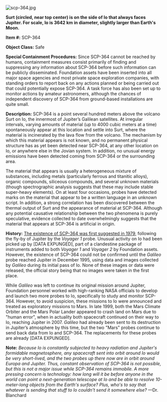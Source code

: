 ![scp-364.jpg](http://scp-wiki.wdfiles.com/local--files/scp-364/scp-364.jpg)

**Surt (circled, near top center) is on the side of Io that always faces Jupiter. For scale, Io is 3642 km in diameter, slightly larger than Earth's Moon.**

**Item #:** SCP-364

**Object Class:** Safe

**Special Containment Procedures:** Since SCP-364 cannot be reached by humans, containment measures consist primarily of finding and suppressing any information about SCP-364 before such information can be publicly disseminated. Foundation assets have been inserted into all major space agencies and most private space exploration companies, with standing orders to report back on any actions planned or being carried out that could potentially expose SCP-364. A task force has also been set up to monitor actions by amateur astronomers, although the chances of independent discovery of SCP-364 from ground-based installations are quite small.

**Description:** SCP-364 is a point several hundred meters above the volcano Surt on Io, the innermost of Jupiter’s Galilean satellites. At irregular intervals, varying amounts of material (up to 4000 cubic meters at a time) spontaneously appear at this location and settle into Surt, where the material is incinerated by the lava flow from the volcano. The mechanism by which this material appears is not known, and no permanent physical structure has as yet been detected near SCP-364, at any other location on Io, or anywhere else in the Jovian system. In addition, no unusual energy emissions have been detected coming from SCP-364 or the surrounding area.

The material that appears is usually a heterogeneous mixture of substances, including metals (particularly ferrous and titanitic alloys), organic compounds, siliceous compounds, and several unknown materials (though spectrographic analysis suggests that these may include stable super-heavy elements). On at least four occasions, probes have detected marks on the material that appear to be a written language in an unknown script. In addition, a strong correlation has been discovered between the thermal output of Surt and the appearance of material at SCP-364. Although any potential causative relationship between the two phenomena is purely speculative, evidence collected to date overwhelmingly suggests that the material that appears at SCP-364 is artificial in origin.

**History:** [The existence of SCP-364 was first suggested in 1979](http://www.scp-wiki.net/project-heimdall), following the fly-by of Jupiter by the _Voyager 1_ probe. Unusual activity on Io had been picked up by \[DATA EXPUNGED\], part of a clandestine package of instruments added to both _Voyager 1_ and _Voyager 2_ by Foundation assets. However, the existence of SCP-364 could not be confirmed until the _Galileo_ probe reached Jupiter in December 1995, using data and images collected by _Galileo_ during its initial pass of Io. None of these images or data were released, the official story being that no images were taken in the first place.

While _Galileo_ was left to continue its original mission around Jupiter, Foundation personnel worked with high-ranking NASA officials to develop and launch two more probes to Io, specifically to study and monitor SCP-364. However, to avoid suspicion, these missions to Io were announced and treated as exploratory missions to Mars. In late 1999, both the Mars Climate Orbiter and the Mars Polar Lander appeared to crash land on Mars due to "human error", when in actuality both spacecraft continued on their way to Io, reaching Jupiter in 2007. _Galileo_ had already been sent to its destruction in Jupiter’s atmosphere by this time, but the two "Mars" probes continue to send back data from Io and SCP-364. The replacements for these probes are already \[DATA EXPUNGED\].

**Note:** _Because Io is constantly subjected to heavy radiation and Jupiter's formidable magnetosphere, any spacecraft sent into orbit around Io would be very short-lived, and the two probes up there now are in orbit around Europa and Jupiter. Thus, constant observation of SCP-364 is not possible, but this is not a major issue while SCP-364 remains immobile. A more pressing concern is technology: how long will it be before anyone in the world can point a next-generation telescope at Io and be able to resolve 10-meter-long objects from the Earth's surface? Plus, who's to say that whatever is sending that stuff to Io couldn't send it somewhere else?_ —Dr. Blanchard